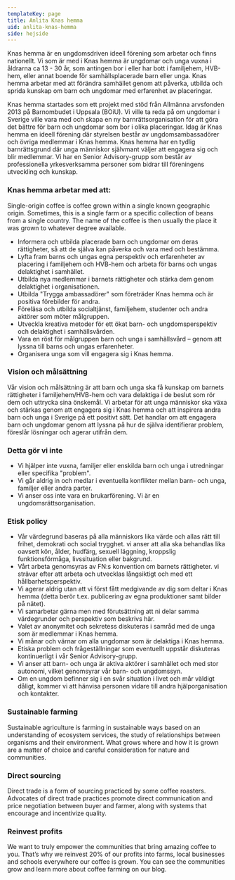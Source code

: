 ```yaml
---
templateKey: page
title: Anlita Knas hemma
uid: anlita-knas-hemma
side: hejside
---
```

Knas hemma är en ungdomsdriven ideell förening som arbetar och finns nationellt. Vi som är med i Knas hemma är ungdomar och unga vuxna i åldrarna ca 13 - 30 år, som antingen bor i eller har bott i familjehem, HVB-hem, eller annat boende för samhällsplacerade barn eller unga. Knas hemma arbetar med att förändra samhället genom att påverka, utbilda och sprida kunskap om barn och ungdomar med erfarenhet av placeringar.

Knas hemma startades som ett projekt med stöd från Allmänna arvsfonden 2013 på Barnombudet i Uppsala (BOiU). Vi ville ta reda på om ungdomar i Sverige ville vara med och skapa en ny barnrättsorganisation för att göra det bättre för barn och ungdomar som bor i olika placeringar. Idag är Knas hemma en ideell förening där styrelsen består av ungdomsambassadörer och övriga medlemmar i Knas hemma. Knas hemma har en tydlig barnrättsgrund där unga människor självmant väljer att engagera sig och blir medlemmar. Vi har en Senior Advisory-grupp som består av professionella yrkesverksamma personer som bidrar till föreningens utveckling och kunskap.

### Knas hemma arbetar med att:
Single-origin coffee is coffee grown within a single known geographic origin. Sometimes, this is a single farm or a specific collection of beans from a single country. The name of the coffee is then usually the place it was grown to whatever degree available.
- Informera och utbilda placerade barn och ungdomar om deras rättigheter, så att de själva kan påverka och vara med och bestämma.
- Lyfta fram barns och ungas egna perspektiv och erfarenheter av placering i familjehem och HVB-hem och arbeta för barns och ungas delaktighet i samhället.
- Utbilda nya medlemmar i barnets rättigheter och stärka dem genom delaktighet i organisationen.
- Utbilda "Trygga ambassadörer" som företräder Knas hemma och är positiva förebilder för andra.
- Föreläsa och utbilda socialtjänst, familjehem, studenter och andra aktörer som möter målgruppen.
- Utveckla kreativa metoder för ett ökat barn- och ungdomsperspektiv och delaktighet i samhällsvården.
- Vara en röst för målgruppen barn och unga i samhällsvård – genom att lyssna till barns och ungas erfarenheter.
- Organisera unga som vill engagera sig i Knas hemma.

### Vision och målsättning
Vår vision och målsättning är att barn och unga ska få kunskap om barnets rättigheter i familjehem/HVB-hem och vara delaktiga i de beslut som rör dem och uttrycka sina önskemål. Vi arbetar för att unga människor ska växa och stärkas genom att engagera sig i Knas hemma och att inspirera andra barn och unga i Sverige på ett positivt sätt. Det handlar om att engagera barn och ungdomar genom att lyssna på hur de själva identifierar problem, föreslår lösningar och agerar utifrån dem.

### Detta gör vi inte
- Vi hjälper inte vuxna, familjer eller enskilda barn och unga i utredningar eller specifika "problem".
- Vi går aldrig in och medlar i eventuella konflikter mellan barn- och unga, familjer eller andra parter.
- Vi anser oss inte vara en brukarförening. Vi är en ungdomsrättsorganisation.

### Etisk policy
- Vår värdegrund baseras på alla människors lika värde och allas rätt till frihet, demokrati och social trygghet. vi anser att alla ska behandlas lika oavsett kön, ålder, hudfärg, sexuell läggning, kroppslig funktionsförmåga, livssituation eller bakgrund.
- Vårt arbeta genomsyras av FN:s konvention om barnets rättigheter. vi strävar efter att arbeta och utvecklas långsiktigt och med ett hållbarhetsperspektiv.
- Vi agerar aldrig utan att vi först fått medgivande av dig som deltar i Knas hemma (detta berör t.ex. publicering av egna produktioner samt bilder på nätet).
- Vi samarbetar gärna men med förutsättning att ni delar samma värdegrunder och perspektiv som beskrivs här.
- Valet av anonymitet och sekretess diskuteras i samråd med de unga som är medlemmar i Knas hemma.
- Vi månar och värnar om alla ungdomar som är delaktiga i Knas hemma.
- Etiska problem och frågeställningar som eventuellt uppstår diskuteras kontinuerligt i vår Senior Advisory-grupp.
- Vi anser att barn- och unga är aktiva aktörer i samhället och med stor autonomi, vilket genomsyrar vår barn- och ungdomssyn.
- Om en ungdom befinner sig i en svår situation i livet och mår väldigt dåligt, kommer vi att hänvisa personen vidare till andra hjälporganisation och kontakter.
### Sustainable farming
Sustainable agriculture is farming in sustainable ways based on an understanding of ecosystem services, the study of relationships between organisms and their environment. What grows where and how it is grown are a matter of choice and careful consideration for nature and communities.

### Direct sourcing
Direct trade is a form of sourcing practiced by some coffee roasters. Advocates of direct trade practices promote direct communication and price negotiation between buyer and farmer, along with systems that encourage and incentivize quality.

### Reinvest profits
We want to truly empower the communities that bring amazing coffee to you. That’s why we reinvest 20% of our profits into farms, local businesses and schools everywhere our coffee is grown. You can see the communities grow and learn more about coffee farming on our blog.
